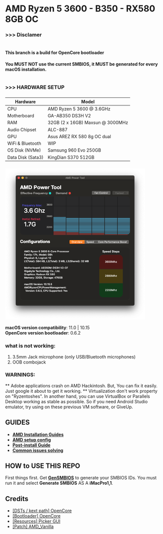 #
# AMD Ryzen 5 3600 - B350 - RX580 8GB OC

### >>> Disclamer 
#
#### This branch is a build for OpenCore bootloader
#### You MUST NOT use the current SMBIOS, it MUST be generated for every macOS installation.
#


### >>> HARDWARE SETUP
###
| **Hardware** | **Model** |
| ------------- | --------- |
| CPU | AMD Ryzen 5 3600 @ 3.6GHz |
| Motherboard | GA-AB350 DS3H V2 |
| RAM | 32GB (2 x 16GB) Maxsun @ 3000MHz |
| Audio Chipset | ALC-887 |
| GPU | Asus AREZ RX 580 8g OC dual |
| WiFi & Bluetooth | WIP |
| OS Disk (NVMe) | Samsung 960 Evo 250GB |
| Data Disk (Sata3) | KingDian S370 512GB |
###
<img src="./ss.png" width=450/>

**macOS version compatibility**: 11.0 | 10.15  
**OpenCore version bootloader**: 0.6.2  

### what is not working:

1. 3.5mm Jack microphone (only USB/Bluetooth microphones)
2. OOB combojack


### WARNINGS:

** Adobe applications crash on AMD Hackintosh. But, You can fix it easily. Just google it about to get it working.
** Virtualization don't work property on "Ryzentoshes". In another hand, you can use VirtualBox or Parallels Desktop working as stable as possible.
So if you need Android Studio emulator, try using on these previous VM software, or GiveUp.

## GUIDES
 - [**AMD Installation Guides**](https://dortania.github.io/OpenCore-Install-Guide/installer-guide/)
 - [**AMD setup config**](https://dortania.github.io/OpenCore-Install-Guide/AMD/zen.html)
 - [**Post-install Guide**](https://dortania.github.io/OpenCore-Post-Install/)
 - [**Common issues solving**](https://dortania.github.io/OpenCore-Post-Install/)

## HOW to USE THIS REPO

First things first. Get [**GenSMBIOS**](https://github.com/corpnewt/GenSMBIOS) to generate your SMBIOS IDs. 
You must run it and select **Generate SMBIOS** AS A **iMacPro1,1**.




## Credits
  
 - [[DSTs / kext path] OpenCore](https://olarila.com)
 - [[Bootloader] OpenCore](https://github.com/acidanthera/OpenCorePkg)
 - [[Resources] Picker GUI](https://github.com/acidanthera/OcBinaryData/tree/master/Resources)
 - [[Patch] AMD_Vanilla](https://github.com/AMD-OSX/AMD_Vanilla)


